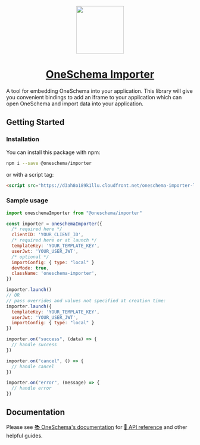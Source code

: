 <p align="center">
  <a href="https://www.oneschema.co/">
    <img src="https://uploads-ssl.webflow.com/62902d243ad8aef519be0d3e/62902d243ad8ae4014be0e97_oneschema-256.png" height="128">
    <h1 align="center">OneSchema Importer</h1>
  </a>
</p>

A tool for embedding OneSchema into your application. This library will give you convenient bindings to add an iframe to your application which can open OneSchema and import data into your application.

## Getting Started

### Installation

You can install this package with npm:

```bash
npm i --save @oneschema/importer
```

or with a script tag:

```html
<script src="https://d3ah8o189k1llu.cloudfront.net/oneschema-importer-latest.min.js"></script>
```

### Sample usage

```javascript
import oneschemaImporter from "@oneschema/importer"

const importer = oneschemaImporter({
  /* required here */
  clientID: 'YOUR_CLIENT_ID',
  /* required here or at launch */
  templateKey: 'YOUR_TEMPLATE_KEY',
  userJwt: 'YOUR_USER_JWT',
  /* optional */
  importConfig: { type: "local" }
  devMode: true,
  className: 'oneschema-importer',
})

importer.launch()
// OR
// pass overrides and values not specified at creation time:
importer.launch({
  templateKey: 'YOUR_TEMPLATE_KEY',
  userJwt: 'YOUR_USER_JWT',
  importConfig: { type: "local" }
})

importer.on("success", (data) => {
  // handle success
})

importer.on("cancel", () => {
  // handle cancel
})

importer.on("error", (message) => {
  // handle error
})
```

## Documentation

Please see [📚 OneSchema's documentation](https://docs.oneschema.co/) for [📒 API reference](https://docs.oneschema.co/docs/javascript#api-reference) and other helpful guides.
